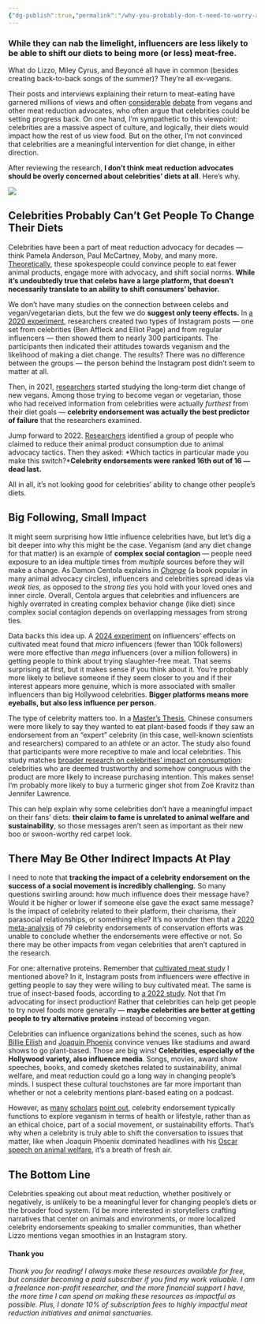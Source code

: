 ```yaml
---
{"dg-publish":true,"permalink":"/why-you-probably-don-t-need-to-worry-about-ex-vegan-celebrities/","title":"Why You (Probably) Don’t Need to Worry About Ex-Vegan Celebrities","tags":["#light_read","#important_read","#listen_to"],"created":"2025-10-23T17:42:47.452+01:00","updated":"2025-10-23T18:06:08.716+01:00"}
---
```


### While they can nab the limelight, influencers are less likely to be able to shift our diets to being more (or less) meat-free.

What do Lizzo, Miley Cyrus, and Beyoncé all have in common (besides creating back-to-back songs of the summer)? They’re all ex-vegans.

Their posts and interviews explaining their return to meat-eating have garnered millions of views and often [considerable](https://plantbasednews.org/news/celebrities/celebrities-vegan-diets-pay-attention/) [debate](https://podcasts.apple.com/us/podcast/are-celebrities-hurting-the-vegan-movement/id1451974673?i=1000715474453) from vegans and other meat reduction advocates, who often argue that celebrities could be setting progress back. On one hand, I’m sympathetic to this viewpoint: celebrities are a massive aspect of culture, and logically, their diets would impact how the rest of us view food. But on the other, I’m not convinced that celebrities are a meaningful intervention for diet change, in either direction.

After reviewing the research, **I don’t think meat reduction advocates should be overly concerned about celebrities’ diets at all**. Here’s why.

![](https://substackcdn.com/image/fetch/$s_!5w0A!)

## Celebrities Probably Can’t Get People To Change Their Diets

Celebrities have been a part of meat reduction advocacy for decades — think Pamela Anderson, Paul McCartney, Moby, and many more. [Theoretically](https://animalcharityevaluators.org/research/methodology/menu-of-interventions/), these spokespeople could convince people to eat fewer animal products, engage more with advocacy, and shift social norms. **While it’s undoubtedly true that celebs have a large platform, that doesn’t necessarily translate to an ability to shift consumers’ behavior.**

We don’t have many studies on the connection between celebs and vegan/vegetarian diets, but the few we do **suggest only teeny effects.** In [a 2020 experiment](https://www.researchgate.net/publication/339775495_Pro-veganism_on_Instagram_Effects_of_user-generated_content_UGC_types_and_content_generator_types_in_Instagram-based_health_marketing_communication_about_veganism), researchers created two types of Instagram posts — one set from celebrities (Ben Affleck and Elliot Page) and from regular influencers — then showed them to nearly 300 participants. The participants then indicated their attitudes towards veganism and the likelihood of making a diet change. The results? There was no difference between the groups — the person behind the Instagram post didn’t seem to matter at all.

Then, in 2021, [researchers](https://faunalytics.org/going-veg-motivations-and-influences/) started studying the long-term diet change of new vegans. Among those trying to become vegan or vegetarian, those who had received information from celebrities were actually *furthest* from their diet goals — **celebrity endorsement was actually the best predictor of failure** that the researchers examined.

Jump forward to 2022. [Researchers](https://faunalytics.org/relative-effectiveness/) identified a group of people who claimed to reduce their animal product consumption due to animal advocacy tactics. Then they asked: *Which tactics in particular made you make this switch?***Celebrity endorsements were ranked 16th out of 16 — dead last.**

All in all, it’s not looking good for celebrities’ ability to change other people’s diets.

## Big Following, Small Impact

It might seem surprising how little influence celebrities have, but let’s dig a bit deeper into why this might be the case. Veganism (and any diet change for that matter) is an example of **complex social contagion** — people need exposure to an idea *multiple* times from *multiple* sources before they will make a change. As Damon Centola explains in *[Change](https://books.google.es/books/about/Change.html?id=_bFUygEACAAJ&redir_esc=y)* (a book popular in many animal advocacy circles), influencers and celebrities spread ideas via *weak ties,* as opposed to the *strong ties* you hold with your loved ones and inner circle. Overall, Centola argues that celebrities and influencers are highly overrated in creating complex behavior change (like diet) since complex social contagion depends on overlapping messages from strong ties.

Data backs this idea up. A [2024 experiment](https://www.sciencedirect.com/science/article/pii/S0195666324002046) on influencers’ effects on cultivated meat found that *micro* influencers (fewer than 100k followers) were more effective than *mega* influencers (over a million followers) in getting people to think about trying slaughter-free meat. That seems surprising at first, but it makes sense if you think about it. You’re probably more likely to believe someone if they seem closer to you and if their interest appears more genuine, which is more associated with smaller influencers than big Hollywood celebrities. **Bigger platforms means more eyeballs, but also less influence per person.**

The type of celebrity matters too. In a [Master’s Thesis](https://libstore.ugent.be/fulltxt/RUG01/003/117/997/RUG01-003117997_2023_0001_AC.pdf), Chinese consumers were more likely to say they wanted to eat plant-based foods if they saw an endorsement from an “expert” celebrity (in this case, well-known scientists and researchers) compared to an athlete or an actor. The study also found that participants were more receptive to male and local celebrities. This study matches [broader research on celebrities’ impact on consumption](https://www.mdpi.com/2304-8158/10/9/2224): celebrities who are deemed trustworthy and somehow congruous with the product are more likely to increase purchasing intention. This makes sense! I’m probably more likely to buy a turmeric ginger shot from Zoë Kravitz than Jennifer Lawrence.

This can help explain why some celebrities don’t have a meaningful impact on their fans’ diets: **their claim to fame is unrelated to animal welfare and sustainability**, so those messages aren’t seen as important as their new boo or swoon-worthy red carpet look.

## There May Be Other Indirect Impacts At Play

I need to note that **tracking the impact of a celebrity endorsement on the success of a social movement is incredibly challenging.** So many questions swirling around: how much influence does their message have? Would it be higher or lower if someone else gave the exact same message? Is the impact of celebrity related to their platform, their charisma, their parasocial relationships, or something else? It’s no wonder then that a [2020 meta-analysis](https://conbio.onlinelibrary.wiley.com/doi/pdf/10.1111/csp2.261) of 79 celebrity endorsements of conservation efforts was unable to conclude whether the endorsements were effective or not. So there may be other impacts from vegan celebrities that aren’t captured in the research.

For one: alternative proteins. Remember that [cultivated meat study](https://www.sciencedirect.com/science/article/pii/S0195666324002046#sec5) I mentioned above? In it, Instagram posts from influencers were effective in getting people to say they were willing to buy cultivated meat. The same is true of insect-based foods, according to [a 2022 study](https://www.sciencedirect.com/science/article/abs/pii/S0950329321003554). Not that I’m advocating for insect production! Rather that celebrities can help get people to try novel foods more generally — **maybe celebrities are better at getting people to try alternative proteins** instead of becoming vegan.

Celebrities can influence organizations behind the scenes, such as how [Billie Eilish](https://plantbasednews.org/culture/music/london-arena-plant-based-billie-eilish/) and [Joaquin Phoenix](https://www.businessinsider.com/oscars-academy-award-show-dinners-changing-more-vegan-over-time-2020-2#the-governors-ball-menu-this-year-is-slated-to-be-70-percent-plant-based-9) convince venues like stadiums and award shows to go plant-based. Those are big wins! **Celebrities, especially of the Hollywood variety, also influence media**. Songs, movies, award show speeches, books, and comedy sketches related to sustainability, animal welfare, and meat reduction could go a long way in changing people’s minds. I suspect these cultural touchstones are far more important than whether or not a celebrity mentions plant-based eating on a podcast.

However, as [many](https://www.tandfonline.com/doi/full/10.1080/14680777.2017.1358200) [scholars](https://www.tandfonline.com/doi/abs/10.1080/17524032.2016.1205643) [point out](https://www.jstor.org/stable/jj.16110774), celebrity endorsement typically functions to explore veganism in terms of health or lifestyle, rather than as an ethical choice, part of a social movement, or sustainability efforts. That’s why when a celebrity is truly able to shift the conversation to issues that matter, like when Joaquin Phoenix dominated headlines with his [Oscar speech on animal welfare](https://www.today.com/food/joaquin-phoenix-s-oscars-speech-sparks-debate-about-animal-welfare-t173653), it’s a breath of fresh air.

## The Bottom Line

Celebrities speaking out about meat reduction, whether positively or negatively, is unlikely to be a meaningful lever for changing people’s diets or the broader food system. I’d be more interested in storytellers crafting narratives that center on animals and environments, or more localized celebrity endorsements speaking to smaller communities, than whether Lizzo mentions vegan smoothies in an Instagram story.

#### Thank you

*Thank you for reading! I always make these resources available for free, but consider becoming a paid subscriber if you find my work valuable. I am a freelance non-profit researcher, and the more financial support I have, the more time I can spend on making these resources as impactful as possible. Plus, I donate 10% of subscription fees to highly impactful meat reduction initiatives and animal sanctuaries.*